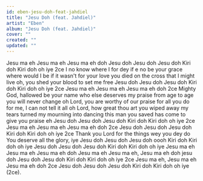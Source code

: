 ```yaml
---
id: eben-jesu-doh-feat-jahdiel
title: "Jesu Doh (feat. Jahdiel)"
artist: "Eben"
album: "Jesu Doh (feat. Jahdiel)"
cover: ""
created: ""
updated: ""
---
```


Jesu ma eh Jesu ma eh
Jesu ma eh doh
Jesu doh Jesu doh Jesu doh
Kiri doh Kiri doh oh iye 2ce
I no know where I for dey
if e no be your grace
where would I be if it wasn't for your love
you died on the cross that I might live oh, you shed your blood to set me free
Jesu doh Jesu doh Jesu doh
Kiri doh Kiri doh oh iye 2ce
Jesu ma eh
Jesu ma eh
Jesu ma eh doh 2ce
Mighty God, hallowed be your name
who else deserves my praise
from age to age
you will never change
oh Lord, you are worthy of our praise
for all you do for me,
I can not tell it all
oh  Lord, how great thou art
you wiped away my tears
turned my mourning into dancing
this man you saved has come to give you praise eh
Jesu doh Jesu doh Jesu doh
Kiri doh Kiri doh oh iye 2ce
Jesu ma eh
Jesu ma eh
Jesu ma eh doh 2ce
Jesu doh Jesu doh Jesu doh
Kiri doh Kiri doh oh iye 2ce
Thank you Lord for the things wey you dey do
You deserve all the glory, iye
Jesu doh Jesu doh Jesu doh oooh
Kiri doh Kiri doh oh iye
Jesu doh Jesu doh Jesu doh
Kiri doh Kiri doh oh iye
Jesu ma eh Jesu ma eh
Jesu ma eh doh
Jesu ma eh Jesu ma eh,
Jesu ma eh doh
jesu doh Jesu doh Jesu doh
Kiri doh Kiri doh oh iye 2ce
Jesu ma eh, Jesu ma eh
Jesu ma eh doh 2ce
Jesu doh Jesu doh Jesu doh
Kiri doh Kiri doh oh iye (2ce).